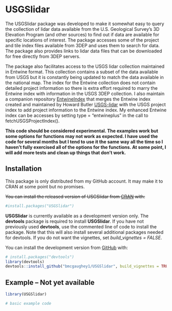 
<!-- README.md is generated from README.Rmd. Please edit that file -->

# USGSlidar

<!-- badges: start -->

<!-- badges: end -->

The USGSlidar package was developed to make it somewhat easy to query
the collection of lidar data available from the U.S. Geological Survey’s
3D Elevation Program (and other sources) to find out if data are
available for specific locations of interest. The package accesses some
of the project and tile index files available from 3DEP and uses them to
search for data. The package also provides links to lidar data files
that can be downloaded for free directly from 3DEP servers.

The package also facilitates access to the USGS lidar collection
maintained in Entwine format. This collection contains a subset of the
data available from USGS but it is constantly being updated to match the
data available in the national map. The index for the Entwine collection
does not contain detailed project information so there is extra effort
required to marry the Entwine index with information in the USGS 3DEP
collection. I also maintain a companion repository
[EntwineIndex](https://github.com/bmcgaughey1/EntwineIndex) that merges
the Entwine index created and maintained by Howard Butler
[USGS-lidar](https://github.com/hobu/usgs-lidar) with the USGS project
index to add project information to the Entwine index. My enhanced
Entwine index can be accesses by setting type = “entwineplus” in the
call to fetchUSGSProjectIndex().

**This code should be considered experimental. The examples work but
some options for functions may not work as expected. I have used the
code for several months but I tend to use it the same way all the time
so I haven’t fully exercised all of the options for the functions. At
some point, I will add more tests and clean up things that don’t work.**

## Installation

This package is only distributed from my GitHub account. It may make it
to CRAN at some point but no promises.

~~You can install the released version of USGSlidar from
[CRAN](https://CRAN.R-project.org) with:~~

``` r
#install.packages("USGSlidar")
```

**USGSlidar** is currently available as a development version only. The
**devtools** package is required to install **USGSlidar**. If you have
not previously used **devtools**, use the commented line of code to
install the package. Note that this will also install several additional
packages needed for devtools. If you do not want the vignettes, set
*build\_vignettes = FALSE*.

You can install the development version from
[GitHub](https://github.com/) with:

``` r
# install.packages("devtools")
library(devtools)
devtools::install_github("bmcgaughey1/USGSlidar", build_vignettes = TRUE)
```

## Example – Not yet available

``` r
library(USGSlidar)

# basic example code
```
